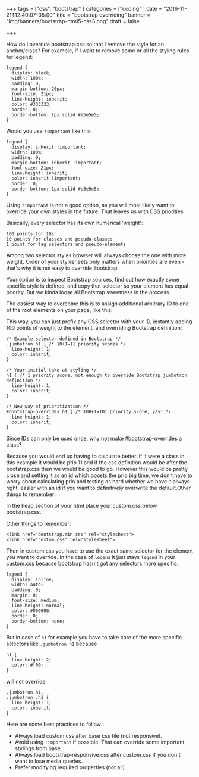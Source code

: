 +++
tags = ["css", "bootstrap"
]
categories = ["coding"
]
date = "2016-11-21T12:40:07-05:00"
title = "bootstrap overriding"
banner = "img/banners/bootstrap-html5-css3.png"
draft = false

+++

How do I override bootstrap.css so that I remove the style for an anchor/class?
For example, if I want to remove some or all the styling rules for legend:

```
legend {
  display: block;
  width: 100%;
  padding: 0;
  margin-bottom: 20px;
  font-size: 21px;
  line-height: inherit;
  color: #333333;
  border: 0;
  border-bottom: 1px solid #e5e5e5;
}
```

Would you use ```!important``` like this:

```
legend {
  display: inherit !important;
  width: 100%;
  padding: 0;
  margin-bottom: inherit !important;
  font-size: 21px;
  line-height: inherit;
  color: inherit !important;
  border: 0;
  border-bottom: 1px solid #e5e5e5;
}
```



Using ```!important``` is not a good option, as you will most likely want to
override your own styles in the future. That leaves us with CSS priorities.

Basically, every selector has its own numerical 'weight':

```
100 points for IDs
10 points for classes and pseudo-classes
1 point for tag selectors and pseudo-elements
```

Among two selector styles browser will always choose the one with more weight.
Order of your stylesheets only matters when priorities are even - that's why
it is not easy to override Bootstrap.

Your option is to inspect Bootstrap sources, find out how exactly some
specific style is defined, and copy that selector so your element has equal
priority. But we kinda loose all Bootstrap sweetness in the process.

The easiest way to overcome this is to assign additional arbitrary ID to one
of the root elements on your page, like this: <body id="bootstrap-overrides">

This way, you can just prefix any CSS selector with your ID, instantly adding
100 points of weight to the element, and overriding Bootstrap definition:

```
/* Example selector defined in Bootstrap */
.jumbotron h1 { /* 10+1=11 priority scores */
  line-height: 1;
  color: inherit;
}

/* Your initial take at styling */
h1 { /* 1 priority score, not enough to override Bootstrap jumbotron definition */
  line-height: 1;
  color: inherit;
}

/* New way of prioritization */
#bootstrap-overrides h1 { /* 100+1=101 priority score, yay! */
  line-height: 1;
  color: inherit;
}
```

Since IDs can only be used once, why not make #bootstrap-overrides a class?

Because you would end up having to calculate better. if it were a class in this
example it would be prio 11 and if the css definition would be after the
bootstrap.css then we would be good to go. However this would be pretty close
and setting it as an id which boosts the prio big time, we don't have to worry
about calculating prio and testing as hard whether we have it always right.
easier with an id if you want to definitively overwrite the default.Other things to remember:

In the head section of your html place your custom.css below bootstrap.css.

Other things to remember:

```
<link href="bootstrap.min.css" rel="stylesheet">
<link href="custom.css" rel="stylesheet">
```

Then in custom.css you have to use the exact same selector for the element you
want to override. In the case of ```legend``` it just stays ```legend``` in
your custom.css because bootstrap hasn't got any selectors more specific.


```
legend {
  display: inline;
  width: auto;
  padding: 0;
  margin: 0;
  font-size: medium;
  line-height: normal;
  color: #000000;
  border: 0;
  border-bottom: none;
}
```
But in case of ```h1``` for example you have to take care of the more specific selectors like ```.jumbotron h1``` because

```
h1 {
  line-height: 2;
  color: #f00;
}
```

will not override

```
.jumbotron h1,
.jumbotron .h1 {
  line-height: 1;
  color: inherit;
}
```

Here are some best practices to follow :

+ Always load custom css after base css file (not responsive).
+ Avoid using ```!important``` if possible. That can override some important stylings from base.
+ Always load bootstrap-responsive.css after custom.css if you don't want to lose media queries.
+ Prefer modifying required properties (not all)


